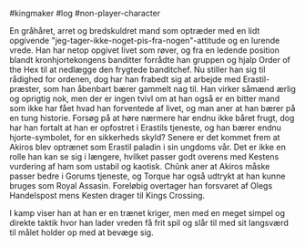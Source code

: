 #kingmaker #log #non-player-character

En gråhåret, arret og bredskuldret mand som optræder med en lidt opgivende "jeg-tager-ikke-noget-pis-fra-nogen"-attitude og en lurende vrede. Han har netop opgivet livet som røver, og fra en ledende position blandt kronhjortekongens banditter forrådte han gruppen og hjalp Order of the Hex til at nedlægge den frygtede banditchef. Nu stiller han sig til rådighed for ordenen, dog har han frabedt sig at arbejde med Erastil-præster, som han åbenbart bærer gammelt nag til. Han virker såmænd ærlig og oprigtig nok, men der er ingen tvivl om at han også er en bitter mand som ikke har fået hvad han forventede af livet, og man aner at han bærer på en tung historie. Forsøg på at høre nærmere har endnu ikke båret frugt, dog har han fortalt at han er opfostret i Erastils tjeneste, og han bærer endnu hjorte-symbolet, for en sikkerheds skyld? Senere er det kommet frem at Akiros blev optrænet som Erastil paladin i sin ungdoms vår. Det er ikke en rolle han kan se sig i længere, hvilket passer godt overens med Kestens vurdering af ham som ustabil og kaotisk. Chûnk aner at Akiros måske passer bedre i Gorums tjeneste, og Torque har også udtrykt at han kunne bruges som Royal Assasin. Foreløbig overtager han forsvaret af Olegs Handelspost mens Kesten drager til Kings Crossing. 
I kamp viser han at han er en trænet kriger, men med en meget simpel og direkte taktik hvor han lader vreden få frit spil og slår til med sit langsværd til målet holder op med at bevæge sig.
